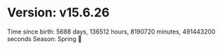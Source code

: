 # Version: v15.6.26
Time since birth: 5688 days, 136512 hours, 8190720 minutes, 491443200 seconds
Season: Spring 🌸
